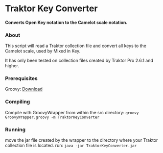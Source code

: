 # Traktor Key Converter
#### Converts Open Key notation to the Camelot scale notation.

### About 
This script will read a Traktor collection file and convert all keys to the Camelot scale, used by Mixed in Key.

It has only been tested on collection files created by Traktor Pro 2.6.1 and higher.

### Prerequisites
Groovy: [Download](http://groovy-lang.org/download.html) 

### Compiling
Compile with GroovyWrapper from within the src directory: `groovy GroovyWrapper.groovy -m TraktorKeyConverter`

### Running
move the jar file created by the wrapper to the directory where your Traktor collection file is located.
run: `java -jar TraktorKeyConverter.jar`